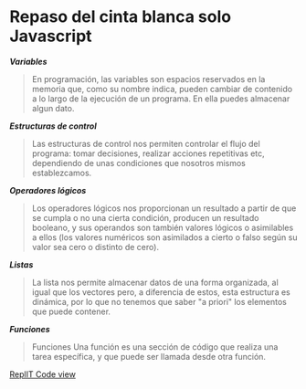 # Repaso del cinta blanca solo Javascript

***Variables***
>En programación, las variables son espacios reservados en la memoria que, como su nombre indica, pueden cambiar de contenido a lo largo de la ejecución de un programa. En ella puedes almacenar algun dato.


***Estructuras de control***
>Las estructuras de control nos permiten controlar el flujo del programa: tomar decisiones, realizar acciones repetitivas etc, dependiendo de unas condiciones que nosotros mismos establezcamos. 


***Operadores lógicos***
>Los operadores lógicos nos proporcionan un resultado a partir de que se cumpla o no una cierta condición, producen un resultado booleano, y sus operandos son también valores lógicos o asimilables a ellos (los valores numéricos son asimilados a cierto o falso según su valor sea cero o distinto de cero).


***Listas***
>La lista nos permite almacenar datos de una forma organizada, al igual que los vectores pero, a diferencia de estos, esta estructura es dinámica, por lo que no tenemos que saber "a priori" los elementos que puede contener.


***Funciones***
>Funciones Una función es una sección de código que realiza una tarea específica, y que puede ser llamada desde otra función. 

[ReplIT Code view](https://repl.it/@EduDevf/clase0repaso)
